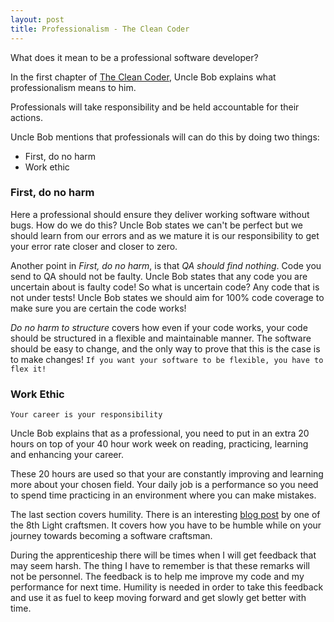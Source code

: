 ```yaml
---
layout: post
title: Professionalism - The Clean Coder
---
```


What does it mean to be a professional software developer?

In the first chapter of [The Clean Coder][1], Uncle Bob explains what professionalism means to him.

Professionals will take responsibility and be held accountable for their actions.

Uncle Bob mentions that professionals will can do this by doing two things:

* First, do no harm
* Work ethic

### First, do no harm
Here a professional should ensure they deliver working software without bugs. 
How do we do this? Uncle Bob states we can't be perfect but we should learn from our errors and as we mature it is our responsibility to get your error rate closer and closer to zero.

Another point in *First, do no harm*, is that *QA should find nothing*. Code you send to QA should not be faulty. Uncle Bob states that any code you are uncertain about is faulty code!
So what is uncertain code? Any code that is not under tests! Uncle Bob states we should aim for 100% code coverage to make sure you are certain the code works!

*Do no harm to structure* covers how even if your code works, your code should be structured in a flexible and maintainable manner. 
The software should be easy to change, and the only way to prove that this is the case is to make changes!
`If you want your software to be flexible, you have to flex it!`

### Work Ethic
`Your career is your responsibility`

Uncle Bob explains that as a professional, you need to put in an extra 20 hours on top of your 40 hour work week on reading, practicing, learning and enhancing your career.

These 20 hours are used so that your are constantly improving and learning more about your chosen field. Your daily job is a performance so you need to spend time practicing in an environment where you can make mistakes.

The last section covers humility. There is an interesting [blog post][2] by one of the 8th Light craftsmen. It covers how you have to be humble while on your journey towards becoming a software craftsman.

During the apprenticeship there will be times when I will get feedback that may seem harsh. The thing I have to remember is that these remarks will not be personnel. 
The feedback is to help me improve my code and my performance for next time.
Humility is needed in order to take this feedback and use it as fuel to keep moving forward and get slowly get better with time.


[1]: http://www.amazon.co.uk/The-Clean-Coder-Professional-Programmers/dp/0137081073
[2]: http://blog.8thlight.com/paul-pagel/2013/01/24/humble-pursuit-of-mastery.html
